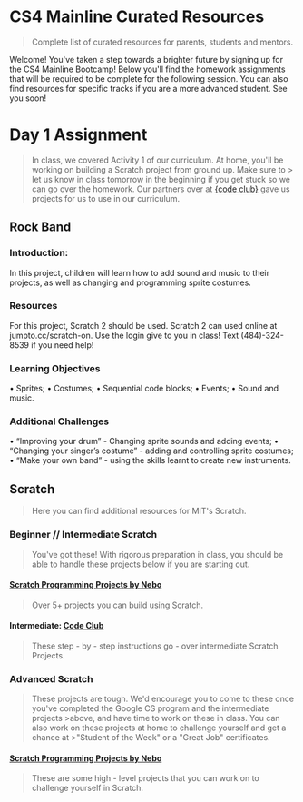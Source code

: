 # CS4 Mainline Curated Resources
> Complete list of curated resources for parents, students and mentors. 

Welcome! You've taken a step towards a brighter future by signing up for the CS4 Mainline Bootcamp! Below you'll find the homework assignments that will be required to be complete for the following session. You can also find resources for specific tracks if you are a more advanced student. See you soon!

# Day 1 Assignment 
> In class, we covered Activity 1 of our curriculum. At home, you'll be working on building a Scratch project from ground up. Make sure to > let us know in class tomorrow in the beginning if you get stuck so we can go over the homework. 
Our partners over at [{code club}](http://projects.codeclubworld.org/index.html) gave us projects for us to use in our curriculum. 
## Rock Band
### Introduction:
In this project, children will learn how to add sound and music to their projects, as well as changing and
programming sprite costumes.
### Resources
For this project, Scratch 2 should be used. Scratch 2 can used online at jumpto.cc/scratch-on. Use the login give to you in class! Text (484)-324-8539 if you need help!
### Learning Objectives
• Sprites;
• Costumes;
• Sequential code blocks;
• Events;
• Sound and music.
### Additional Challenges
• “Improving your drum” - Changing sprite sounds and adding events;
• “Changing your singer’s costume” - adding and controlling sprite costumes;
• “Make your own band” - using the skills learnt to create new instruments.

## Scratch
> Here you can find additional resources for MIT's Scratch. 

### Beginner // Intermediate Scratch
> You've got these! With rigorous preparation in class, you should be able to handle these projects below if you are starting out. 

#### [Scratch Programming Projects by Nebo](http://nebomusic.net/advancedscratch.html)
> Over 5+ projects you can build using Scratch. 

#### Intermediate: [Code Club](http://projects.codeclubworld.org/en-GB/02_scratch_02/)
> These step - by - step instructions go - over intermediate Scratch Projects. 

### Advanced Scratch
> These projects are tough. We'd encourage you to come to these once you've completed the Google CS program and the intermediate projects >above, and have time to work on these in class. You can also work on these projects at home to challenge yourself and get a chance at >"Student of the Week" or a "Great Job" certificates. 

#### [Scratch Programming Projects by Nebo](http://nebomusic.net/advancedscratch.html)
> These are some high - level projects that you can work on to challenge yourself in Scratch.

